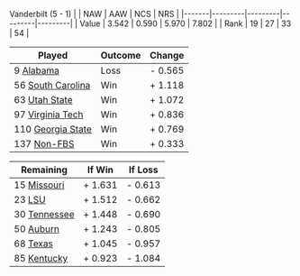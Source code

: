 Vanderbilt (5 - 1)
|       |   NAW   |   AAW   |   NCS   |   NRS   |
|-------|---------|---------|---------|---------|
| Value |   3.542 |   0.590 |   5.970 |   7.802 |
| Rank  |      19 |      27 |      33 |      54 |

| Played                    | Outcome    |  Change  |
|---------------------------|------------|----------|
|   9 [Alabama               ](Alabama.md)| Loss       | -  0.565 |
|  56 [South Carolina        ](SouthCarolina.md)| Win        | +  1.118 |
|  63 [Utah State            ](UtahState.md)| Win        | +  1.072 |
|  97 [Virginia Tech         ](VirginiaTech.md)| Win        | +  0.836 |
| 110 [Georgia State         ](GeorgiaState.md)| Win        | +  0.769 |
| 137 [Non-FBS               ](NonFBS.md)| Win        | +  0.333 |

| Remaining                 |  If Win  |  If Loss |
|---------------------------|----------|----------|
|  15 [Missouri              ](Missouri.md)| +  1.631 | -  0.613 |
|  23 [LSU                   ](LSU.md)| +  1.512 | -  0.662 |
|  30 [Tennessee             ](Tennessee.md)| +  1.448 | -  0.690 |
|  50 [Auburn                ](Auburn.md)| +  1.243 | -  0.805 |
|  68 [Texas                 ](Texas.md)| +  1.045 | -  0.957 |
|  85 [Kentucky              ](Kentucky.md)| +  0.923 | -  1.084 |

